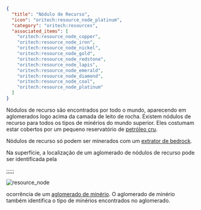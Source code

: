 ```json
{
  "title": "Nódulo de Recurso",
  "icon": "oritech:resource_node_platinum",
  "category": "oritech:resources",
  "associated_items": [
    "oritech:resource_node_copper",
    "oritech:resource_node_iron",
    "oritech:resource_node_nickel",
    "oritech:resource_node_gold",
    "oritech:resource_node_redstone",
    "oritech:resource_node_lapis",
    "oritech:resource_node_emerald",
    "oritech:resource_node_diamond",
    "oritech:resource_node_coal",
    "oritech:resource_node_platinum"
  ]
}
```

Nódulos de recurso são encontrados por todo o mundo, aparecendo em aglomerados logo acima da camada de leito de rocha. Existem nódulos de recurso para todos os tipos de minérios do mundo superior. Eles costumam estar cobertos por um pequeno reservatório de [petróleo cru](^oritech:resources/crude_oil).

Nódulos de recurso só podem ser minerados com um [extrator de bedrock](^oritech:interaction/deepdrill).

Na superfície, a localização de um aglomerado de nódulos de recurso pode ser identificada pela

;;;;;

![resource_node](oritech:textures/book/resource_node.png,fit)

ocorrência de um [aglomerado de minério](^oritech:resources/ore_boulder). O aglomerado de minério também identifica o tipo de minérios encontrados no aglomerado.
